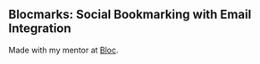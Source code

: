## Blocmarks: Social Bookmarking with Email Integration

Made with my mentor at [Bloc](http://bloc.io).